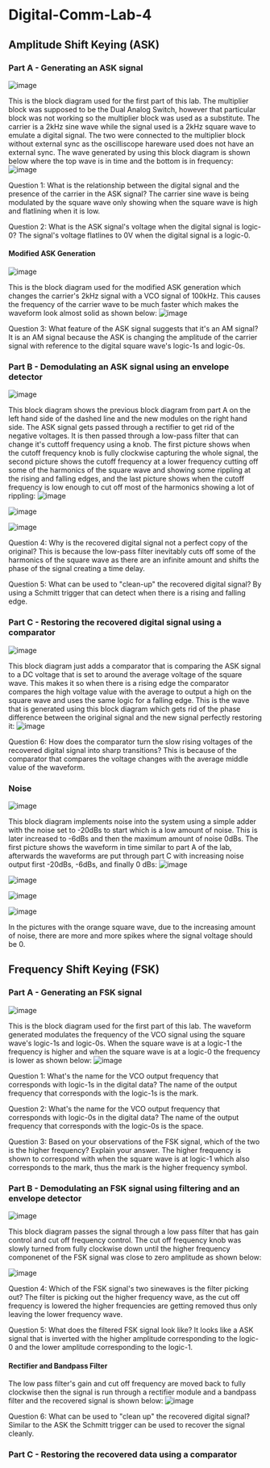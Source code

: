 # Digital-Comm-Lab-4
## Amplitude Shift Keying (ASK)
### Part A - Generating an ASK signal
![image](https://github.com/blee0730/Digital-Comm-Lab-4/assets/130094173/3a28d112-639d-435d-8bf7-94a3177bdd7d)

This is the block diagram used for the first part of this lab. The multiplier block was supposed to be the Dual Analog Switch, however that particular block was not working so the multiplier block was used as a substitute. The carrier is a 2kHz sine wave while the signal used is a 2kHz square wave to emulate a digital signal. The two were connected to the multiplier block without external sync as the oscilliscope hareware used does not have an external sync. The wave generated by using this block diagram is shown below where the top wave is in time and the bottom is in frequency:
![image](https://github.com/blee0730/Digital-Comm-Lab-4/assets/130094173/1da9d35e-d455-40dd-8725-af4029744a2a)

Question 1: What is the relationship between the digital signal and the presence of the carrier in the ASK signal?
The carrier sine wave is being modulated by the square wave only showing when the square wave is high and flatlining when it is low.

Question 2: What is the ASK signal's voltage when the digital signal is logic-0?
The signal's voltage flatlines to 0V when the digital signal is a logic-0.

#### Modified ASK Generation
![image](https://github.com/blee0730/Digital-Comm-Lab-4/assets/130094173/88d7ca95-d251-43a4-8e94-944fb65adfba)

This is the block diagram used for the modified ASK generation which changes the carrier's 2kHz signal with a VCO signal of 100kHz. This causes the frequency of the carrier wave to be much faster which makes the waveform look almost solid as shown below:
![image](https://github.com/blee0730/Digital-Comm-Lab-4/assets/130094173/9f7d07ba-cda6-494d-bdf1-ad97367a7963)

Question 3: What feature of the ASK signal suggests that it's an AM signal?
It is an AM signal because the ASK is changing the amplitude of the carrier signal with reference to the digital square wave's logic-1s and logic-0s.

### Part B - Demodulating an ASK signal using an envelope detector
![image](https://github.com/blee0730/Digital-Comm-Lab-4/assets/130094173/60be15ed-050c-402d-99f3-b4eced48be5c)

This block diagram shows the previous block diagram from part A on the left hand side of the dashed line and the new modules on the right hand side. The ASK signal gets passed through a rectifier to get rid of the negative voltages. It is then passed through a low-pass filter that can change it's cuttoff frequency using a knob. The first picture shows when the cutoff frequency knob is fully clockwise capturing the whole signal, the second picture shows the cutoff frequency at a lower frequency cutting off some of the harmonics of the square wave and showing some rippling at the rising and falling edges, and the last picture shows when the cutoff frequency is low enough to cut off most of the harmonics showing a lot of rippling:
![image](https://github.com/blee0730/Digital-Comm-Lab-4/assets/130094173/3d633755-7d44-40d9-9ea4-dba0c1980e6c)

![image](https://github.com/blee0730/Digital-Comm-Lab-4/assets/130094173/7aae9779-dac2-4b78-ad67-1e7e5947956e)

![image](https://github.com/blee0730/Digital-Comm-Lab-4/assets/130094173/68718e12-aebf-4370-a2f8-b71017ac58fe)

Question 4: Why is the recovered digital signal not a perfect copy of the original?
This is because the low-pass filter inevitably cuts off some of the harmonics of the square wave as there are an infinite amount and shifts the phase of the signal creating a time delay.

Question 5: What can be used to "clean-up" the recovered digital signal?
By using a Schmitt trigger that can detect when there is a rising and falling edge.

### Part C - Restoring the recovered digital signal using a comparator
![image](https://github.com/blee0730/Digital-Comm-Lab-4/assets/130094173/eecade12-9a47-4991-9ef3-f15e8966b879)

This block diagram just adds a comparator that is comparing the ASK signal to a DC voltage that is set to around the average voltage of the square wave. This makes it so when there is a rising edge the comparator compares the high voltage value with the average to output a high on the square wave and uses the same logic for a falling edge. This is the wave that is generated using this block diagram which gets rid of the phase difference between the original signal and the new signal perfectly restoring it:
![image](https://github.com/blee0730/Digital-Comm-Lab-4/assets/130094173/9c807570-2ede-4c15-827c-8f060d7a822f)

Question 6: How does the comparator turn the slow rising voltages of the recovered digital signal into sharp transitions?
This is because of the comparator that compares the voltage changes with the average middle value of the waveform.

### Noise
![image](https://github.com/blee0730/Digital-Comm-Lab-4/assets/130094173/e2aec3d4-9cda-4b04-928f-5e097a905dd1)

This block diagram implements noise into the system using a simple adder with the noise set to -20dBs to start which is a low amount of noise. This is later increased to -6dBs and then the maximum amount of noise 0dBs. The first picture shows the waveform in time similar to part A of the lab, afterwards the waveforms are put through part C with increasing noise output first -20dBs, -6dBs, and finally 0 dBs:
![image](https://github.com/blee0730/Digital-Comm-Lab-4/assets/130094173/e4571d05-ba09-4239-8219-c241cec72a99)

![image](https://github.com/blee0730/Digital-Comm-Lab-4/assets/130094173/01067f0f-2511-4f28-b619-16a7ecb49a4d)

![image](https://github.com/blee0730/Digital-Comm-Lab-4/assets/130094173/bd6a076e-4708-4a05-8f49-d6ae5026d82b)

![image](https://github.com/blee0730/Digital-Comm-Lab-4/assets/130094173/3c945f82-5cd9-4572-9663-4a8bc7d0198a)

In the pictures with the orange square wave, due to the increasing amount of noise, there are more and more spikes where the signal voltage should be 0.

## Frequency Shift Keying (FSK)
### Part A - Generating an FSK signal
![image](https://github.com/blee0730/Digital-Comm-Lab-4/assets/130094173/83a8a7f3-f919-402a-8205-86e46c39b7d7)

This is the block diagram used for the first part of this lab. The waveform generated modulates the frequency of the VCO signal using the square wave's logic-1s and logic-0s. When the square wave is at a logic-1 the frequency is higher and when the square wave is at a logic-0 the frequency is lower as shown below:
![image](https://github.com/blee0730/Digital-Comm-Lab-4/assets/130094173/7ae86121-dc44-41b2-bfe4-5b1a38795333)

Question 1: What's the name for the VCO output frequency that corresponds with logic-1s in the digital data?
The name of the output frequency that corresponds with the logic-1s is the mark.

Question 2: What's the name for the VCO output frequency that corresponds with logic-0s in the digital data?
The name of the output frequency that corresponds with the logic-0s is the space.

Question 3: Based on your observations of the FSK signal, which of the two is the higher frequency? Explain your answer.
The higher frequency is shown to correspond with when the square wave is at logic-1 which also corresponds to the mark, thus the mark is the higher frequency symbol.

### Part B - Demodulating an FSK signal using filtering and an envelope detector
![image](https://github.com/blee0730/Digital-Comm-Lab-4/assets/130094173/e4893bb5-55ac-40d6-bcf1-9aedb992c799)

This block diagram passes the signal through a low pass filter that has gain control and cut off frequency control. The cut off frequency knob was slowly turned from fully clockwise down until the higher frequency componenet of the FSK signal was close to zero amplitude as shown below:

![image](https://github.com/blee0730/Digital-Comm-Lab-4/assets/130094173/e014b638-5a1c-46e2-bcd0-99d97a3d2f6e)

Question 4: Which of the FSK signal's two sinewaves is the filter picking out?
The filter is picking out the higher frequency wave, as the cut off frequency is lowered the higher frequencies are getting removed thus only leaving the lower frequency wave.

Question 5: What does the filtered FSK signal look like?
It looks like a ASK signal that is inverted with the higher amplitude corresponding to the logic-0 and the lower amplitude corresponding to the logic-1.

#### Rectifier and Bandpass Filter
The low pass filter's gain and cut off frequency are moved back to fully clockwise then the signal is run through a rectifier module and a bandpass filter and the recovered signal is shown below:
![image](https://github.com/blee0730/Digital-Comm-Lab-4/assets/130094173/88fb7c67-2019-4bbe-8e59-ebe722cbd3a1)

Question 6: What can be used to "clean up" the recovered digital signal?
Similar to the ASK the Schmitt trigger can be used to recover the signal cleanly.

### Part C - Restoring the recovered data using a comparator
